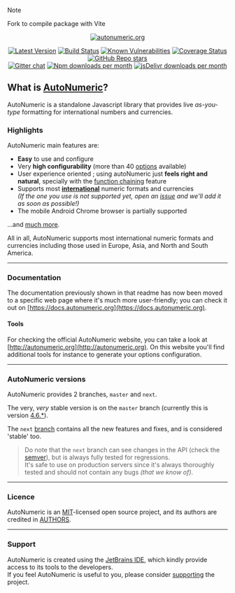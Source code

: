 > [!NOTE]
> Fork to compile package with Vite

<p align="center"><a href="http://autonumeric.org"><img src="http://autonumeric.org/statics/icons/apple-icon-152x152.png" alt="autonumeric.org"></a></p>
<p align="center">
<a href="https://npmjs.org/package/autonumeric"><img src="https://img.shields.io/npm/v/autonumeric.svg" alt="Latest Version"></a>
<a href="https://app.travis-ci.com/github/autoNumeric/autoNumeric/"><img src="https://app.travis-ci.com/autoNumeric/autoNumeric.svg?branch=next" alt="Build Status"></a>
<a href="https://snyk.io/test/github/autoNumeric/autoNumeric"><img src="https://snyk.io/test/github/autoNumeric/autoNumeric/badge.svg" alt="Known Vulnerabilities"></a>
<a href="https://coveralls.io/github/autoNumeric/autoNumeric?branch=next"><img src="https://coveralls.io/repos/github/autoNumeric/autoNumeric/badge.svg?branch=next" alt="Coverage Status"></a>
<a href="https://github.com/autoNumeric/autoNumeric/stargazers"><img src="https://img.shields.io/github/stars/autoNumeric/autoNumeric?color=yellow" alt="GitHub Repo stars"></a>
<br>
<a href="https://gitter.im/autoNumeric/autoNumeric"><img src="https://img.shields.io/badge/gitter-autoNumeric%2FautoNumeric-brightgreen.svg" alt="Gitter chat"></a>
<a href="http://badge.fury.io/js/autonumeric"><img src="http://img.shields.io/npm/dm/autonumeric.svg" alt="Npm downloads per month"></a>
<a href="https://www.jsdelivr.com/package/npm/autonumeric"><img src="https://data.jsdelivr.com/v1/package/npm/autonumeric/badge?style=rounded" alt="jsDelivr downloads per month"></a>
</p>

## What is [AutoNumeric](http://autonumeric.org)?

AutoNumeric is a standalone Javascript library that provides live *as-you-type* formatting for international numbers and currencies.


### Highlights

AutoNumeric main features are:

- **Easy** to use and configure
- Very **high configurability** (more than 40 [options](https://docs.autonumeric.org/Documentation/configuration%20options/) available)
- User experience oriented ; using autoNumeric just **feels right and natural**, specially with the [function chaining](https://docs.autonumeric.org/Documentation/instantiated%20methods/#function-chaining) feature
- Supports most [**international**](https://docs.autonumeric.org/Documentation/predefined%20options/#predefined-language-options) numeric formats and currencies<br>*(If the one you use is not supported yet, open an [issue](https://github.com/autoNumeric/autoNumeric/issues/new) and we'll add it as soon as possible!)*
- The mobile Android Chrome browser is partially supported

...and [much more](https://docs.autonumeric.org).

All in all, AutoNumeric supports most international numeric formats and currencies including those used in Europe, Asia, and North and South America.

****

### Documentation

The documentation previously shown in that readme has now been moved to a specific web page where it's much more user-friendly; you can check it out on [https://docs.autonumeric.org](https://docs.autonumeric.org).

#### Tools
For checking the official AutoNumeric website, you can take a look at [http://autonumeric.org](http://autonumeric.org). On this website you'll find additional tools for instance to generate your options configuration.

****

### AutoNumeric versions

AutoNumeric provides 2 branches, `master` and `next`.

The very, *very* stable version is on the `master` branch (currently this is version [4.6.*](https://github.com/autoNumeric/autoNumeric/tree/master)).

The `next` [branch](https://github.com/autoNumeric/autoNumeric/tree/next) contains all the new features and fixes, and is considered 'stable' too.

> Do note that the `next` branch can see changes in the API (check the [semver](http://semver.org/)), but is always fully tested for regressions.<br>It's safe to use on production servers since it's always thoroughly tested and should not contain any bugs *(that we know of)*.

****

### Licence
AutoNumeric is an [MIT](http://opensource.org/licenses/MIT)-licensed open source project, and its authors are credited in [AUTHORS](https://github.com/autoNumeric/autoNumeric/blob/next/AUTHORS).

****

### Support

AutoNumeric is created using the [JetBrains IDE](https://www.jetbrains.com/community/opensource/#support), which kindly provide access to its tools to the developers.<br>
If you feel AutoNumeric is useful to you, please consider [supporting](https://docs.autonumeric.org/Documentation/support/) the project.
